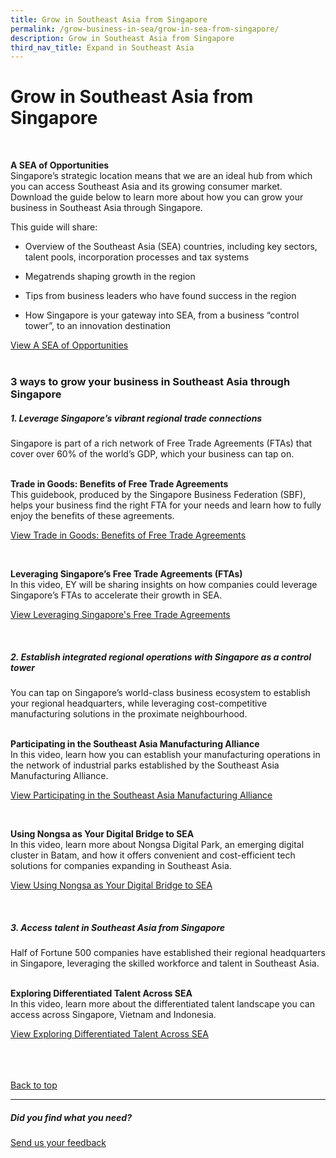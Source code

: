 ```yaml
---
title: Grow in Southeast Asia from Singapore
permalink: /grow-business-in-sea/grow-in-sea-from-singapore/
description: Grow in Southeast Asia from Singapore
third_nav_title: Expand in Southeast Asia
---
```

# Grow in Southeast Asia from Singapore
<br>

<b>A SEA of Opportunities</b><br>
Singapore’s strategic location means that we are an ideal hub from which you can access Southeast Asia and its growing consumer market. Download the guide below to learn more about how you can grow your business in Southeast Asia through Singapore.

This guide will share:&nbsp;

*   Overview of the Southeast Asia (SEA) countries, including key sectors, talent pools, incorporation processes and tax systems&nbsp;
    
*   Megatrends shaping growth in the region&nbsp;
   
*   Tips from business leaders who have found success in the region&nbsp;
    
*   How Singapore is your gateway into SEA, from a business “control tower”, to an innovation destination

[View A SEA of Opportunities](https://www.edb.gov.sg/en/setting-up-in-singapore/business-guides/a-sea-of-opportunities-understanding-southeast-asia.html)
<br>
<br>
### 3 ways to grow  your business in Southeast Asia through Singapore

##### 1. Leverage Singapore’s vibrant regional trade connections
Singapore is part of a rich network of Free Trade Agreements (FTAs) that cover over 60% of the world’s GDP, which your business can tap on.<br>
<br>


<b>Trade in Goods: Benefits of Free Trade Agreements</b><br>
This guidebook, produced by the Singapore Business Federation (SBF), helps your business find the right FTA for your needs and learn how to fully enjoy the benefits of these agreements.<br>
	
[View Trade in Goods: Benefits of Free Trade Agreements]( https://www.edb.gov.sg/en/business-insights/market-and-industry-reports/trade-in-goods-benefits-of-free-trade-agreements.html)<br>

<br>

<b>Leveraging Singapore’s Free Trade Agreements (FTAs)</b><br>
In this video, EY will be sharing insights on how companies could leverage Singapore’s FTAs to accelerate their growth in SEA.<br>

[View Leveraging Singapore's Free Trade Agreements](https://edbsingapore.thinkific.com/courses/ey-leveraging-singapore-s-free-trade-agreements-ftas)<br>

<br>

##### 2. Establish integrated regional operations with Singapore as a control tower
You can tap on Singapore’s world-class business ecosystem to establish your regional headquarters, while leveraging cost-competitive manufacturing solutions in the proximate neighbourhood.<br>
<br>

<b>Participating in the Southeast Asia Manufacturing Alliance</b><br>
In this video, learn how you can establish your manufacturing operations in the network of industrial parks established by the Southeast Asia Manufacturing Alliance.<br>

[View Participating in the Southeast Asia Manufacturing Alliance](https://edbsingapore.thinkific.com/courses/participating-sma)<br>

<br>

<b>Using Nongsa as Your Digital Bridge to SEA</b><br>
In this video, learn more about Nongsa Digital Park, an emerging digital cluster in Batam, and how it offers convenient and cost-efficient tech solutions for companies expanding in Southeast Asia.<br>

[View Using Nongsa as Your Digital Bridge to SEA](https://edbsingapore.thinkific.com/courses/nongsa-your-digital-bridge-to-sea)<br>

<br>

##### 3. Access talent in Southeast Asia from Singapore
Half of Fortune 500 companies have established their regional headquarters in Singapore, leveraging the skilled workforce and talent in Southeast Asia.<br>
<br>

<b>Exploring Differentiated Talent Across SEA</b><br>
In this video, learn more about the differentiated talent landscape you can access across Singapore, Vietnam and Indonesia.<br>

[View Exploring Differentiated Talent Across SEA](https://edbsingapore.thinkific.com/courses/glints-exploring-differentiated-talent-across-sea)<br>
<br>
<br>
<br>

[Back to top](#grow-in-southeast-asia-from-singapore)<br>

<hr>

##### Did you find what you need?
[Send us your feedback](https://form.gov.sg/642693623cb98f001239be0d)